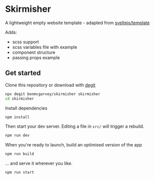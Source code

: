 # Skirmisher

A lightweight empty website template - adapted from [sveltejs/template](https://github.com/sveltejs/template)

Adds:

- scss support
- scss variables file with example
- component structure
- passing props example

## Get started

Clone this repository or download with [degit](https://github.com/Rich-Harris/degit)

```bash
npx degit benmcgarvey/skirmisher skirmisher
cd skirmisher
```

Install dependencies

```bash
npm install
```

Then start your dev server. Editing a file in `src/` will trigger a rebuild.

```bash
npm run dev
```

When you're ready to launch, build an optimised version of the app

```bash
npm run build
```

... and serve it wherever you like.

```bash
npm run start
```
